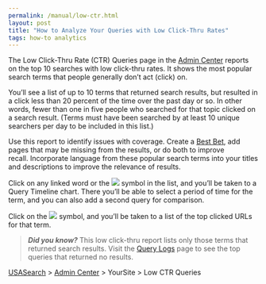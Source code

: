 ```yaml
---
permalink: /manual/low-ctr.html
layout: post
title: "How to Analyze Your Queries with Low Click-Thru Rates"
tags: how-to analytics
---
```

<p>The Low Click-Thru Rate (CTR) Queries page in the <a href="http://search.usa.gov/affiliates/home">Admin Center</a> reports on the top 10 searches with low click-thru rates. It shows the most popular search terms that people generally don’t act (click) on. </p>
<p>You&#8217;ll see a list of up to 10 terms that returned search results, but resulted in a click less than 20 percent of the time over the past day or so. In other words, fewer than one in five people who searched for that topic clicked on a search result. (Terms must have been searched by at least 10 unique searchers per day to be included in this list.)</p>
<p>Use this report to identify issues with coverage. Create a <a href="/manual/best-bets.html">Best Bet</a>, add pages that may be missing from the results, or do both to improve recall. Incorporate language from these popular search terms into your titles and descriptions to improve the relevance of results. </p>
<p>Click on any linked word or the <img class="img-polaroid" src="http://f22818b4dfc10241d8a3-f1564c64756a8cfee25b6b19953b1d23.r31.cf2.rackcdn.com/tumblr_mceq7b8LbQ1qid15q.png"/> symbol in the list, and you&#8217;ll be taken to a Query Timeline chart. There you&#8217;ll be able to select a period of time for the term, and you can also add a second query for comparison.</p>
<p>Click on the <img class="img-polaroid" src="http://f22818b4dfc10241d8a3-f1564c64756a8cfee25b6b19953b1d23.r31.cf2.rackcdn.com/tumblr_mceqaa2dn41qid15q.png"/> symbol, and you&#8217;ll be taken to a list of the top clicked URLs for that term.</p>
<blockquote>
<p><em><strong>Did you know?</strong> </em>This low click-thru report lists only those terms that returned search results. Visit the <a href="/manual/query-logs.html">Query Logs</a> page to see the top queries that returned no results.</p>
</blockquote>
<p><a href="http://usasearch.howto.gov/">USASearch</a> &gt; <a href="http://search.usa.gov/affiliates/home">Admin Center</a> &gt; YourSite &gt; Low CTR Queries</p>
